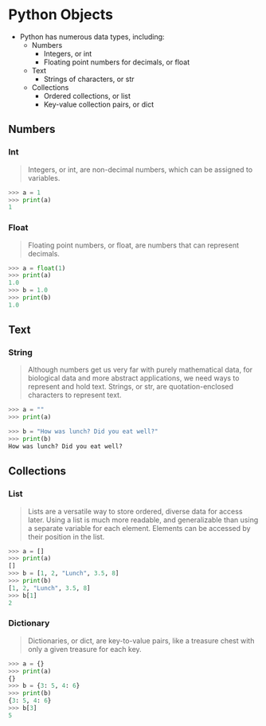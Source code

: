 # Python Objects

* Python has numerous data types, including:
    * Numbers
        * Integers, or int
        * Floating point numbers for decimals, or float
    * Text
        * Strings of characters, or str
    * Collections
        * Ordered collections, or list
        * Key-value collection pairs, or dict

## Numbers

### Int

> Integers, or int, are non-decimal numbers, which can be assigned to variables.

```python
>>> a = 1
>>> print(a)
1
```

### Float

> Floating point numbers, or float, are numbers that can represent decimals.

```python
>>> a = float(1)
>>> print(a)
1.0
>>> b = 1.0
>>> print(b)
1.0
```

## Text

### String

> Although numbers get us very far with purely mathematical data, for biological data and more abstract applications, we need ways to represent and hold text. Strings, or str, are quotation-enclosed characters to represent text.

```python
>>> a = ""
>>> print(a)

>>> b = "How was lunch? Did you eat well?"
>>> print(b)
How was lunch? Did you eat well?
```

## Collections

### List

> Lists are a versatile way to store ordered, diverse data for access later. Using a list is much more readable, and generalizable than using a separate variable for each element. Elements can be accessed by their position in the list.

```python
>>> a = []
>>> print(a)
[]
>>> b = [1, 2, "Lunch", 3.5, 8]
>>> print(b)
[1, 2, "Lunch", 3.5, 8]
>>> b[1]
2
```

### Dictionary

> Dictionaries, or dict, are key-to-value pairs, like a treasure chest with only a given treasure for each key.

```python
>>> a = {}
>>> print(a)
{}
>>> b = {3: 5, 4: 6}
>>> print(b)
{3: 5, 4: 6}
>>> b[3]
5
```
